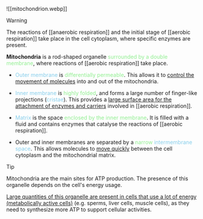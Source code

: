 ![[mitochondrion.webp]]

> [!warning]
> The reactions of [[anaerobic respiration]] and the initial stage of [[aerobic respiration]] take place in the cell cytoplasm, where specific enzymes are present.

**Mitochondria** is a rod-shaped organelle <span style="color: lightgreen">surrounded by a double membrane</span>, where reactions of [[aerobic respiration]] take place.

- <span style="color: skyblue">Outer membrane</span> is <span style="color: lightgreen">differentially permeable</span>.
  This allows it to <u>control the movement of molecules</u> into and out of the mitochondria.

- <span style="color: skyblue">Inner membrane</span> is <span style="color: lightgreen">highly folded</span>, and forms a large number of finger-like projections (<span style="color: skyblue">cristae</span>).
  This provides a <u>large surface area for the attachment of enzymes and carriers</u> involved in [[aerobic respiration]].

- <span style="color: skyblue">Matrix</span> is the space <span style="color: lightgreen">enclosed by the inner membrane</span>.
  It is filled with a fluid and contains enzymes that catalyse the reactions of [[aerobic respiration]].

- Outer and inner membranes are separated by a <span style="color: lightgreen">narrow</span> <span style="color: skyblue">intermembrane space</span>.
  This allows molecules to <u>move quickly</u> between the cell cytoplasm and the mitochondrial matrix.

> [!tip]
> Mitochondria are the main sites for ATP production. The presence of this organelle depends on the cell's energy usage.
> 
> <u>Large quantities of this organelle are present in cells that use a lot of energy (metabolically active cells)</u> (e.g. sperms, liver cells, muscle cells), as they need to synthesize more ATP to support cellular activities.

